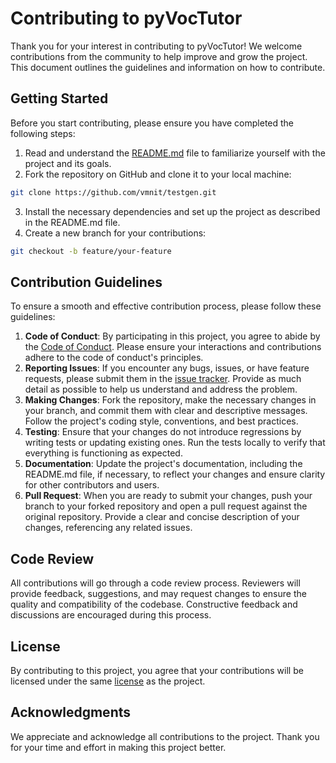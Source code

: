 # Contributing to pyVocTutor
Thank you for your interest in contributing to pyVocTutor! We welcome contributions from the community to help improve and grow the project. This document outlines the guidelines and information on how to contribute.

## Getting Started
Before you start contributing, please ensure you have completed the following steps:
1. Read and understand the [README.md](README.md) file to familiarize yourself with the project and its goals.
2. Fork the repository on GitHub and clone it to your local machine:
```bash
git clone https://github.com/vmnit/testgen.git
```
3. Install the necessary dependencies and set up the project as described in the README.md file.
4. Create a new branch for your contributions:
```bash
git checkout -b feature/your-feature
```

## Contribution Guidelines

To ensure a smooth and effective contribution process, please follow these guidelines:
1. **Code of Conduct**: By participating in this project, you agree to abide by the [Code of Conduct](CODE_OF_CONDUCT.md). Please ensure your interactions and contributions adhere to the code of conduct's principles.
2. **Reporting Issues**: If you encounter any bugs, issues, or have feature requests, please submit them in the [issue tracker](https://github.com/vmnit/pyVocTutor/issues). Provide as much detail as possible to help us understand and address the problem.
3. **Making Changes**: Fork the repository, make the necessary changes in your branch, and commit them with clear and descriptive messages. Follow the project's coding style, conventions, and best practices.
4. **Testing**: Ensure that your changes do not introduce regressions by writing tests or updating existing ones. Run the tests locally to verify that everything is functioning as expected.
5. **Documentation**: Update the project's documentation, including the README.md file, if necessary, to reflect your changes and ensure clarity for other contributors and users.
6. **Pull Request**: When you are ready to submit your changes, push your branch to your forked repository and open a pull request against the original repository. Provide a clear and concise description of your changes, referencing any related issues.

## Code Review
All contributions will go through a code review process. Reviewers will provide feedback, suggestions, and may request changes to ensure the quality and compatibility of the codebase. Constructive feedback and discussions are encouraged during this process.

## License
By contributing to this project, you agree that your contributions will be licensed under the same [license](LICENSE) as the project.

## Acknowledgments
We appreciate and acknowledge all contributions to the project. Thank you for your time and effort in making this project better.

